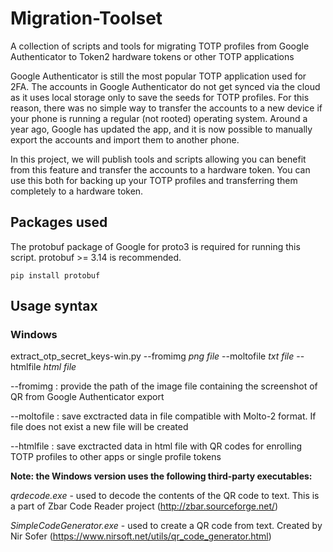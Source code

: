 # Migration-Toolset
A collection of scripts and tools for migrating TOTP profiles from Google Authenticator to Token2 hardware tokens or other TOTP applications

Google Authenticator is still the most popular TOTP application used for 2FA. The accounts in Google Authenticator do not get synced via the cloud as it uses local storage only to save the seeds for TOTP profiles. For this reason, there was no simple way to transfer the accounts to a new device if your phone is running a regular (not rooted) operating system.  Around a year ago, Google has updated the app, and it is now possible to manually export the accounts and import them to another phone. 


In this project, we will publish tools and scripts allowing you can benefit from this feature and transfer the accounts to a hardware token. You can use this both for backing up your TOTP profiles and transferring them completely to a hardware token.

## Packages used
The protobuf package of Google for proto3 is required for running this script. protobuf >= 3.14 is recommended.

`pip install protobuf`

## Usage syntax

### Windows


extract_otp_secret_keys-win.py --fromimg *png file* --moltofile *txt file*   --htmlfile *html file*
  
  
  --fromimg : provide the path of the image file containing the screenshot of QR from Google Authenticator export
  
  --moltofile : save exctracted data in file compatible with Molto-2 format. If file does not exist a new file will be created
  
  --htmlfile : save exctracted data in html file with QR codes for enrolling TOTP profiles to other apps or single profile tokens 
  
**Note: the Windows version uses the following third-party executables:**

*qrdecode.exe* - used to decode the contents of the QR code to text. This is a part of Zbar Code Reader project (http://zbar.sourceforge.net/)

*SimpleCodeGenerator.exe* - used to create a QR code from text.  Created by  Nir Sofer (https://www.nirsoft.net/utils/qr_code_generator.html)


 
